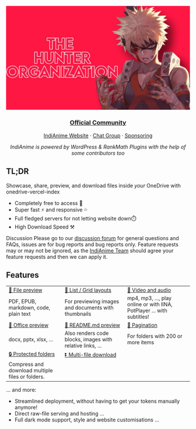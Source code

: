 <div align="center">
  <img src="https://raw.githubusercontent.com/bottesterheroku/onedrive-imgs/main/6183499089778421727_121.jpg" alt="onedrive-vercel-index" />
  <h3><a href="https://t.me/The_Hunter_Organization">Official Community</a></h3>
  <p><a href="https://indianime.com">IndiAnime Website</a> · <a href="https://t.me/AnimeDevils_Group">Chat Group</a> · <a href="https://t.me/God_Hunter_Devil">Sponsoring</a></p>
  <p><em>IndiAnime is powered by WordPress & RankMath Plugins with the help of some contributors too</em></p>
</div>

## TL;DR

Showcase, share, preview, and download files inside *your* OneDrive with onedrive-vercel-index

- Completely free to access 💸
- Super fast ⚡ and responsive 💦
- Full fledged servers for not letting website down⏱️
- High Download Speed ⚒️

Discussion
Please go to our [discussion forum](https://t.me/AnimeDevils_Group) for general questions and FAQs, issues are for bug reports and bug reports only. Feature requests may or may not be ignored, as the [IndiAnime Team](https://t.me/The_Hunter_Organization/64) should agree your feature requests and then we can apply it.

## Features

<table>
  <tbody>
    <tr>
      <td>
        <a
          href="https://drive.swo.moe/Lecture%20and%20Coursework%20CS%20(BIT)/2019%20-%20%E5%A4%A7%E4%B8%89%E4%B8%8B%20-%20%E7%BC%96%E8%AF%91%E5%8E%9F%E7%90%86%E4%B8%8E%E8%AE%BE%E8%AE%A1/n1570.pdf"
          >👀 File preview</a
        >
      </td>
      <td>
        <a
          href="https://drive.swo.moe/%F0%9F%8D%87%20Wallpaper"
          >💠  List / Grid layouts</a
        >
      </td>
      <td>
        <a
          href="https://drive.swo.moe/%F0%9F%8D%A1%20Genshin%20PV/New%20version%20PV/TGA2021%E3%80%8A%E5%8E%9F%E7%A5%9E%E3%80%8B%E5%8F%82%E9%80%89%E8%A7%86%E9%A2%91.mp4"
          >🎥 Video and audio</a
        >
      </td>
    </tr>
    <tr>
      <td>PDF, EPUB, markdown, code, plain text</td>
      <td>For previewing images and documents with thumbnails</td>
      <td>mp4, mp3, ..., play online or with IINA, PotPlayer ... with subtitles!</td>
    </tr>
    <tr>
      <td>
        <a
          href="https://drive.swo.moe/Lecture%20and%20Coursework%20CS%20(BIT)/2017%20-%20%E5%A4%A7%E4%BA%8C%E4%B8%8A%20-%20%E6%95%B0%E6%8D%AE%E7%BB%93%E6%9E%84/1%20%E7%BB%AA%E8%AE%BA.pptx"
          >📄 Office preview</a
        >
      </td>
      <td><a href="https://drive.swo.moe/%F0%9F%A5%9F%20Some%20test%20files/Articles">📝 README.md preview</a></td>
      <td><a href="https://drive.swo.moe/%F0%9F%A5%9F%20Some%20test%20files/Imagenette">📑 Pagination</a></td>
    </tr>
    <tr>
      <td>docx, pptx, xlsx, ...</td>
      <td>Also renders code blocks, images with relative links, ...</td>
      <td>For folders with 200 or more items</td>
    </tr>
    <tr>
      <td><a href="https://drive.swo.moe/%F0%9F%8C%9E%20Private%20folder">🔒 Protected folders</a></td>
      <td><a href="https://drive.swo.moe/%F0%9F%8D%8A%20Weibo%20emotes/Source2">⏬ Multi-file download</a></td>
    </tr>
      <td>
        Compress and download multiple files or folders.
      </td>
    </tr>
  </tbody>
</table>

... and more:

- Streamlined deployment, without having to get your tokens manually anymore!
- Direct raw-file serving and hosting ...
- Full dark mode support, style and website customisations ...
